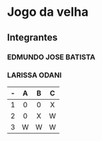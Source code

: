 # Jogo da velha 
## Integrantes
### EDMUNDO JOSE BATISTA
### LARISSA ODANI
| - | A | B | C |
| -- | :---: | :---: | :---: |
| 1 |0 | 0 | X |
| 2 | 0 | X | W |
| 3 | W | W | W |